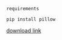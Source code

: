 `requirements`
```
pip install pillow
```

[download link](https://github.com/qwerty121938/assignment/releases/download/v1.0/game.zip)

